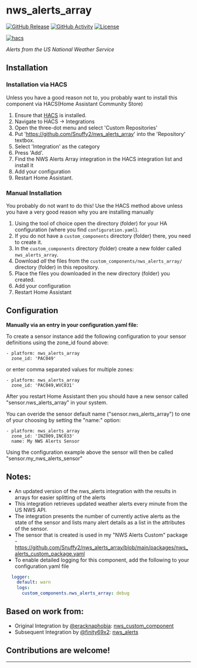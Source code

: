 # nws_alerts_array


[![GitHub Release][releases-shield]][releases]
[![GitHub Activity][commits-shield]][commits]
[![License][license-shield]](LICENSE)

[![hacs][hacsbadge]][hacs]

_Alerts from the US National Weather Service_

## Installation

### Installation via HACS

Unless you have a good reason not to, you probably want to install this component via HACS(Home Assistant Community Store)
1. Ensure that [HACS](https://hacs.xyz/) is installed.
1. Navigate to HACS -> Integrations
1. Open the three-dot menu and select 'Custom Repositories'
1. Put 'https://github.com/Snuffy2/nws_alerts_array' into the 'Repository' textbox.
1. Select 'Integration' as the category
1. Press 'Add'.
1. Find the NWS Alerts Array integration in the HACS integration list and install it
1. Add your configuration
1. Restart Home Assistant.

### Manual Installation

You probably do not want to do this! Use the HACS method above unless you have a very good reason why you are installing manually

1. Using the tool of choice open the directory (folder) for your HA configuration (where you find `configuration.yaml`).
1. If you do not have a `custom_components` directory (folder) there, you need to create it.
1. In the `custom_components` directory (folder) create a new folder called `nws_alerts_array`.
1. Download _all_ the files from the `custom_components/nws_alerts_array/` directory (folder) in this repository.
1. Place the files you downloaded in the new directory (folder) you created.
1. Add your configuration
1. Restart Home Assistant

## Configuration

<b>Manually via an entry in your configuration.yaml file:</b>

To create a sensor instance add the following configuration to your sensor definitions using the zone_id found above:

```
- platform: nws_alerts_array
  zone_id: 'PAC049'
```

or enter comma separated values for multiple zones:

```
- platform: nws_alerts_array
  zone_id: 'PAC049,WVC031'
```

After you restart Home Assistant then you should have a new sensor called "sensor.nws_alerts_array" in your system.

You can overide the sensor default name ("sensor.nws_alerts_array") to one of your choosing by setting the "name:" option:

```
- platform: nws_alerts_array
  zone_id: 'INZ009,INC033'
  name: My NWS Alerts Sensor
```

Using the configuration example above the sensor will then be called "sensor.my_nws_alerts_sensor"


## Notes:

* An updated version of the nws_alerts integration with the results in arrays for easier splitting of the alerts
* This integration retrieves updated weather alerts every minute from the US NWS API.
* The integration presents the number of currently active alerts as the state of the sensor and lists many alert details as a list in the attributes of the sensor.
* The sensor that is created is used in my "NWS Alerts Custom" package - https://github.com/Snuffy2/nws_alerts_array/blob/main/packages/nws_alerts_custom_package.yaml
* To enable detailed logging for this component, add the following to your configuration.yaml file
```yaml
  logger:
    default: warn
    logs:
      custom_components.nws_alerts_array: debug 
```


## Based on work from:

* Original Integration by [@eracknaphobia](https://github.com/eracknaphobia): [nws_custom_component](https://github.com/eracknaphobia/nws_custom_component)
* Subsequent Integration by [@finity69x2](https://github.com/finity69x2): [nws_alerts](https://github.com/finity69x2/nws_alerts)

## Contributions are welcome!

***

[nws_alerts_array]: https://github.com/Snuffy2/nws_alerts_array
[commits-shield]: https://img.shields.io/github/commit-activity/y/Snuffy2/nws_alerts_array?style=for-the-badge
[commits]: https://github.com/Snuffy2/nws_alerts_array/commits
[hacs]: https://github.com/hacs/integration
[hacsbadge]: https://img.shields.io/badge/HACS-Custom-orange.svg?style=for-the-badge
[license-shield]: https://img.shields.io/github/license/Snuffy2/nws_alerts_array.svg?style=for-the-badge
[releases-shield]: https://img.shields.io/github/v/release/Snuffy2/nws_alerts_array?style=for-the-badge
[releases]: https://github.com/Snuffy2/nws_alerts_array/releases
